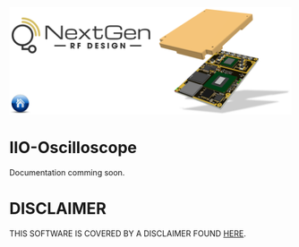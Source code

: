 [![logo](../BytePipe_Logo.png)](../../README.md)

# IIO-Oscilloscope

Documentation comming soon.

# DISCLAIMER

THIS SOFTWARE IS COVERED BY A DISCLAIMER FOUND [HERE](../../DISCLAIMER.md).
